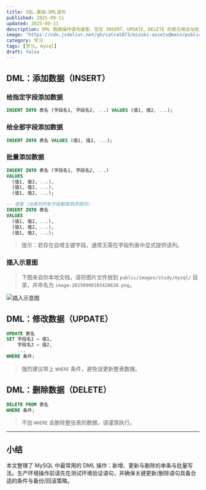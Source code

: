 ```yaml
---
title: SQL-基础-DML语句
published: 2025-09-11
updated: 2025-09-11
description: DML 数据操作语句速查，包含 INSERT、UPDATE、DELETE 的常见用法与批量写法。
image: "https://cdn.jsdelivr.net/gh/catcat873/mizuki-assets@main/public/images/study/mysql/哆啦a梦-DML.png"
category: 学习
tags: [学习, mysql]
draft: false
---
```


## DML：添加数据（INSERT）

### 给指定字段添加数据

```sql
INSERT INTO 表名 (字段名1, 字段名2, ...) VALUES (值1, 值2, ...);
```

### 给全部字段添加数据

```sql
INSERT INTO 表名 VALUES (值1, 值2, ...);
```

### 批量添加数据

```sql
INSERT INTO 表名 (字段名1, 字段名2, ...)
VALUES
  (值1, 值2, ...),
  (值1, 值2, ...),
  (值1, 值2, ...);

-- 或者（当表的所有字段都按顺序提供）
INSERT INTO 表名
VALUES
  (值1, 值2, ...),
  (值1, 值2, ...),
  (值1, 值2, ...);
```

> 提示：若存在自增主键字段，通常无需在字段列表中显式提供该列。

### 插入示意图

> 下图来自你本地文档，请将图片文件放到 `public/images/study/mysql/` 目录，并命名为 `image-20250908103420630.png`。

![插入示意图](https://cdn.jsdelivr.net/gh/catcat873/mizuki-assets@main/public/images/study/mysql/image-20250908103420630.png)

## DML：修改数据（UPDATE）

```sql
UPDATE 表名
SET 字段名1 = 值1,
    字段名2 = 值2,
    ...
WHERE 条件;
```

> 强烈建议带上 `WHERE` 条件，避免误更新整表数据。

## DML：删除数据（DELETE）

```sql
DELETE FROM 表名
WHERE 条件;
```

> 不加 `WHERE` 会删除整张表的数据，请谨慎执行。

---

## 小结

本文整理了 MySQL 中最常用的 DML 操作：新增、更新与删除的单条与批量写法。生产环境操作前请先在测试环境验证语句，并确保关键更新/删除语句具备合适的条件与备份/回滚策略。


